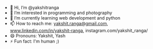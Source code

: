 - 👋 Hi, I’m @yakshitranga
- 👀 I’m interested in programming and photography
- 🌱 I’m currently learning web development and python
- 📫 How to reach me: yakshit.ranga@gmail.com, www.linkedin.com/in/yakshit-ranga, instagram.com/yakshit_ranga/
- 😄 Pronouns: Yakshit, Yash
- ⚡ Fun fact: I'm human ;)

<!---
yakshitranga/yakshitranga is a ✨ special ✨ repository because its `README.md` (this file) appears on your GitHub profile.
You can click the Preview link to take a look at your changes.
--->
